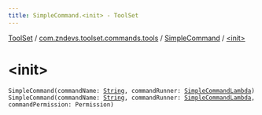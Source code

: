 ```yaml
---
title: SimpleCommand.<init> - ToolSet
---
```


[ToolSet](../../index.html) / [com.zndevs.toolset.commands.tools](../index.html) / [SimpleCommand](index.html) / [&lt;init&gt;](./-init-.html)

# &lt;init&gt;

`SimpleCommand(commandName: `[`String`](https://kotlinlang.org/api/latest/jvm/stdlib/kotlin/-string/index.html)`, commandRunner: `[`SimpleCommandLambda`](../-simple-command-lambda.html)`)`
`SimpleCommand(commandName: `[`String`](https://kotlinlang.org/api/latest/jvm/stdlib/kotlin/-string/index.html)`, commandRunner: `[`SimpleCommandLambda`](../-simple-command-lambda.html)`, commandPermission: Permission)`